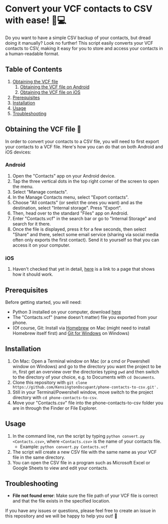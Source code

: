 <h1>Convert your VCF contacts to CSV with ease! 📱💻</h1>
<p>Do you want to have a simple CSV backup of your contacts, but dread doing it manually? Look no further! This script easily converts your VCF contacts to CSV, making it easy for you to store and access your contacts in a human-readable format.</p>
<h2>Table of Contents</h2>
<ol>
  <li><a href="#obtaining-the-vcf-file" target="_new">Obtaining the VCF file</a>
    <ol>
      <li><a href="#android" target="_new">Obtaining the VCF file on Android</a></li>
      <li><a href="#ios" target="_new">Obtaining the VCF file on iOS</a></li>
    </ol>
  </li>
  <li><a href="#prerequisites" target="_new">Prerequisites</a></li>
  <li><a href="#installation" target="_new">Installation</a></li>
  <li><a href="#usage" target="_new">Usage</a></li>
  <li><a href="#troubleshooting" target="_new">Troubleshooting</a></li>
</ol>
<h2>Obtaining the VCF file 📱</h2>
<p>In order to convert your contacts to a CSV file, you will need to first export your contacts to a VCF file. Here's how you can do that on both Android and iOS devices:</p>
<h3>Android</h3>
<ol>
  <li>Open the "Contacts" app on your Android device.</li>
  <li>Tap the three vertical dots in the top right corner of the screen to open the menu.</li>
  <li>Select "Manage contacts".</li>
  <li>In the Manage Contacts menu, select "Export contacts".</li>
  <li>Choose "All contacts" (or seelct the ones you want) and as the destination, select "Internal storage". Press "Export".</li>
  <li>Then, head over to the standard "Files" app on Android.</li>
  <li>Enter "Contacts.vcf" in the search bar or go to "Internal Storage" and search for it there.</li>
  <li>Once the file is displayed, press it for a few seconds, then select "Share" and there, select some email service (sharing via social media often only exports the first contact). Send it to yourself so that you can access it on your computer.</li>
</ol>
<h3>iOS</h3>
<ol>
  <li>Haven't checked that yet in detail, <a href="https://www.gadgetgone.com/blog/export-contacts-from-iphone/">here</a> is a link to a page that shows how it should work. </li>
</ol>
<h2>Prerequisites</h2>
<p>Before getting started, you will need:</p>
<ul>
  <li>Python 3 installed on your computer, download <a href="https://www.python.org/downloads/">here</a></li>
  <li>The "Contacts.vcf" (name doesn't matter) file you exported from your phone.</li>
  <li>(Of course, Git: Install via <a href="https://formulae.brew.sh/formula/git">Homebrew</a> on Mac (might need to install Homebrew itself first) and <a href="https://gitforwindows.org/">Git for Windows</a> on Windows)</li>
</ul>
<h2>Installation</h2>
<ol>
  <li>On Mac: Open a Terminal window on Mac (or a cmd or Powershell window on Windows) and go to the directory you want the project to be in, first get an overview over the directories typing <code>pwd</code> and then switch to the directory of your choice, e.g. to Documents with <code>cd Documents</code>.</li>
  <li>Clone this repository with <code>git clone https://github.com/KensingtonOscupant/phone-contacts-to-csv.git'.</code></li>
  <li>Still in your Terminal/Powershell window, move switch to the project directory with <code>cd phone-contacts-to-csv</code>.</li>
  <li>Move your "Contacts.csv" file into the phone-contacts-to-csv folder you are in through the Finder or File Explorer.</li>
</ol>
<h2>Usage</h2>
<ol>
  <li>In the command line, run the script by typing <code>python convert.py &lt;Contacts.csv&gt;</code>, where <code>&lt;Contacts.csv&gt;</code> is the name of your contacts file.
    <ul>
      <li>Example: <code>python convert.py Contacts.vcf</code></li>
    </ul>
  </li>
  <li>The script will create a new CSV file with the same name as your VCF file in the same directory.</li>
  <li>You can open the CSV file in a program such as Microsoft Excel or Google Sheets to view and edit your contacts.</li>
</ol>
<h2>Troubleshooting</h2><ul><li><strong>File not found error</strong>: Make sure the file path of your VCF file is correct and that the file exists in the specified location.</li></ul><p>If you have any issues or questions, please feel free to create an issue in this repository and we will be happy to help you out! 🤗</p>

